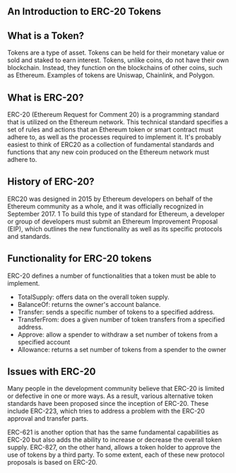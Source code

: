 ## An Introduction to ERC-20 Tokens

## What is a Token?
Tokens are a type of asset. Tokens can be held for their monetary value or sold and staked to earn interest.  Tokens, unlike coins, do not have their own blockchain. Instead, they function on the blockchains of other coins, such as Ethereum. Examples of tokens are Uniswap, Chainlink, and Polygon.

## What is ERC-20?
ERC-20 (Ethereum Request for Comment 20) is a programming standard that is utilized on the Ethereum network. This technical standard specifies a set of rules and actions that an Ethereum token or smart contract must adhere to, as well as the processes required to implement it. It's probably easiest to think of ERC20 as a collection of fundamental standards and functions that any new coin produced on the Ethereum network must adhere to.

## History of ERC-20?
ERC20 was designed in 2015 by Ethereum developers on behalf of the Ethereum community as a whole, and it was officially recognized in September 2017. 1 To build this type of standard for Ethereum, a developer or group of developers must submit an Ethereum Improvement Proposal (EIP), which outlines the new functionality as well as its specific protocols and standards.

## Functionality for ERC-20 tokens
ERC-20 defines a number of functionalities that a token must be able to implement.
- TotalSupply: offers data on the overall token supply.
- BalanceOf: returns the owner's account balance.
- Transfer: sends a specific number of tokens to a specified address.
- TransferFrom: does a given number of token transfers from a specified address.
- Approve: allow a spender to withdraw a set number of tokens from a specified account
- Allowance: returns a set number of tokens from a spender to the owner

## Issues with  ERC-20
Many people in the development community believe that ERC-20 is limited or defective in one or more ways. As a result, various alternative token standards have been proposed since the inception of ERC-20. These include ERC-223, which tries to address a problem with the ERC-20 approval and transfer parts.

ERC-621 is another option that has the same fundamental capabilities as ERC-20 but also adds the ability to increase or decrease the overall token supply. ERC-827, on the other hand, allows a token holder to approve the use of tokens by a third party. To some extent, each of these new protocol proposals is based on ERC-20.

